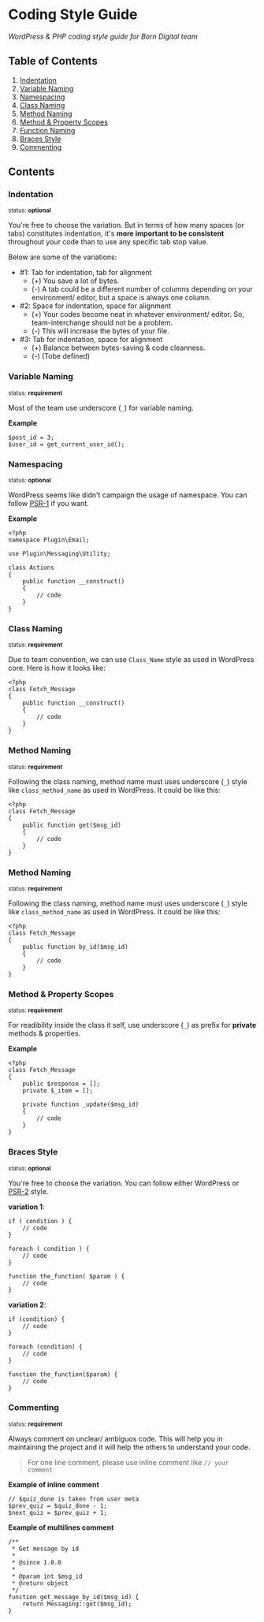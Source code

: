 # Coding Style Guide

*WordPress & PHP coding style guide for Born Digital team*

## Table of Contents

  1. [Indentation](#indentation)
  2. [Variable Naming](#variable-naming)
  3. [Namespacing](#namespacing)
  4. [Class Naming](#class-naming)
  5. [Method Naming](#method-naming)
  6. [Method & Property Scopes](#method-&-property-scopes)
  7. [Function Naming](#function-naming)
  8. [Braces Style](#braces-style)
  9. [Commenting](#commenting)


## Contents

### Indentation

<sup>status: **optional**</sup>

You're free to choose the variation. But in terms of how many spaces (or tabs) constitutes indentation, it's **more important to be consistent** throughout your code than to use any specific tab stop value.

Below are some of the variations:

- #1: Tab for indentation, tab for alignment
  + (+) You save a lot of bytes.
  + (-) A tab could be a different number of columns depending on your environment/ editor, but a space is always one column.
- #2: Space for indentation, space for alignment
  + (+) Your codes become neat in whatever environment/ editor. So, team-interchange should not be a problem.
  + (-) This will increase the bytes of your file.
- #3: Tab for indentation, space for alignment
  + (+) Balance between bytes-saving & code cleanness.
  + (-) (Tobe defined)

### Variable Naming

<sup>status: **requirement**</sup>

Most of the team use underscore (`_`) for variable naming.

**Example**
```
$post_id = 3;
$user_id = get_current_user_id();
```

### Namespacing

<sup>status: **optional**</sup>

WordPress seems like didn't campaign the usage of namespace. You can follow [PSR-1](http://www.php-fig.org/psr/psr-1/) if you want.

**Example**
```
<?php
namespace Plugin\Email;

use Plugin\Messaging\Utility;

class Actions
{
    public function __construct()
    {
        // code
    }
}
```

### Class Naming

<sup>status: **requirement**</sup>

Due to team convention, we can use `Class_Name` style as used in WordPress core. Here is how it looks like:
```
<?php
class Fetch_Message
{
    public function __construct()
    {
        // code
    }
}
```

### Method Naming

<sup>status: **requirement**</sup>

Following the class naming, method name must uses underscore (`_`) style like `class_method_name` as used in WordPress. It could be like this:

```
<?php
class Fetch_Message
{
    public function get($msg_id)
    {
        // code
    }
}
```

### Method Naming

<sup>status: **requirement**</sup>

Following the class naming, method name must uses underscore (`_`) style like `class_method_name` as used in WordPress. It could be like this:

```
<?php
class Fetch_Message
{
    public function by_id($msg_id)
    {
        // code
    }
}
```

### Method & Property Scopes

<sup>status: **requirement**</sup>

For readibility inside the class it self, use underscore (`_`) as prefix for **private** methods & properties.

**Example**
```
<?php
class Fetch_Message
{
    public $response = [];
    private $_item = [];

    private function _update($msg_id)
    {
        // code
    }
}
```

### Braces Style

<sup>status: **optional**</sup>

You're free to choose the variation. You can follow either WordPress or [PSR-2](http://www.php-fig.org/psr/psr-2/) style.

**variation 1**:

```
if ( condition ) {
    // code
}

foreach ( condition ) {
    // code
}

function the_function( $param ) {
    // code
}

```

**variation 2**:

```
if (condition) {
    // code
}

foreach (condition) {
    // code
}

function the_function($param) {
    // code
}

```

### Commenting

<sup>status: **requirement**</sup>

Always comment on unclear/ ambiguos code. This will help you in maintaining the project and it will help the others to understand your code.

> For one line comment, please use inline comment like `// your comment`

**Example of inline comment**
```
// $quiz_done is taken from user meta
$prev_quiz = $quiz_done - 1;
$next_quiz = $prev_quiz + 1;
```
**Example of multilines comment**
```
/**
 * Get message by id
 *
 * @since 1.0.0
 *
 * @param int $msg_id
 * @return object
 */
function get_message_by_id($msg_id) {
    return Messaging::get($msg_id);
}
```

